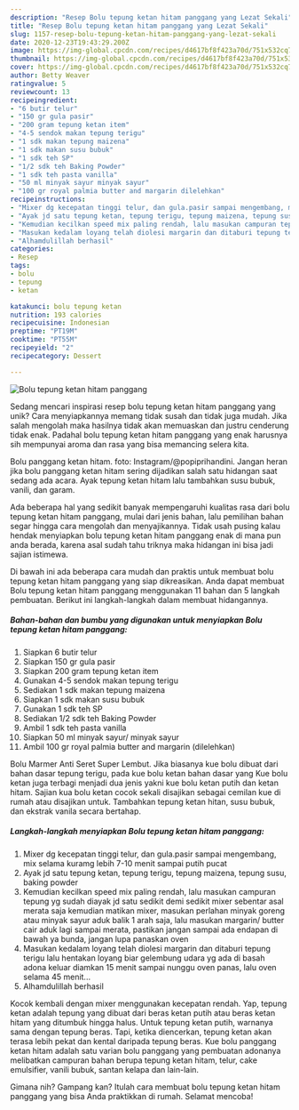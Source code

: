 ```yaml
---
description: "Resep Bolu tepung ketan hitam panggang yang Lezat Sekali"
title: "Resep Bolu tepung ketan hitam panggang yang Lezat Sekali"
slug: 1157-resep-bolu-tepung-ketan-hitam-panggang-yang-lezat-sekali
date: 2020-12-23T19:43:29.200Z
image: https://img-global.cpcdn.com/recipes/d4617bf8f423a70d/751x532cq70/bolu-tepung-ketan-hitam-panggang-foto-resep-utama.jpg
thumbnail: https://img-global.cpcdn.com/recipes/d4617bf8f423a70d/751x532cq70/bolu-tepung-ketan-hitam-panggang-foto-resep-utama.jpg
cover: https://img-global.cpcdn.com/recipes/d4617bf8f423a70d/751x532cq70/bolu-tepung-ketan-hitam-panggang-foto-resep-utama.jpg
author: Betty Weaver
ratingvalue: 5
reviewcount: 13
recipeingredient:
- "6 butir telur"
- "150 gr gula pasir"
- "200 gram tepung ketan item"
- "4-5 sendok makan tepung terigu"
- "1 sdk makan tepung maizena"
- "1 sdk makan susu bubuk"
- "1 sdk teh SP"
- "1/2 sdk teh Baking Powder"
- "1 sdk teh pasta vanilla"
- "50 ml minyak sayur minyak sayur"
- "100 gr royal palmia butter and margarin dilelehkan"
recipeinstructions:
- "Mixer dg kecepatan tinggi telur, dan gula.pasir sampai mengembang, mix selama kuramg lebih 7-10 menit sampai putih pucat"
- "Ayak jd satu tepung ketan, tepung terigu, tepung maizena, tepung susu, baking powder"
- "Kemudian kecilkan speed mix paling rendah, lalu masukan campuran tepung yg sudah diayak jd satu sedikit demi sedikit mixer sebentar asal merata saja kemudian matikan mixer, masukan perlahan minyak goreng atau minyak sayur aduk balik 1 arah saja, lalu masukan margarin/ butter cair aduk lagi sampai merata, pastikan jangan sampai ada endapan di bawah ya bunda, jangan lupa panaskan oven"
- "Masukan kedalam loyang telah diolesi margarin dan ditaburi tepung terigu lalu hentakan loyang biar gelembung udara yg ada di basah adona keluar diamkan 15 menit sampai nunggu oven panas, lalu oven selama 45 menit..."
- "Alhamdulillah berhasil"
categories:
- Resep
tags:
- bolu
- tepung
- ketan

katakunci: bolu tepung ketan 
nutrition: 193 calories
recipecuisine: Indonesian
preptime: "PT19M"
cooktime: "PT55M"
recipeyield: "2"
recipecategory: Dessert

---
```



![Bolu tepung ketan hitam panggang](https://img-global.cpcdn.com/recipes/d4617bf8f423a70d/751x532cq70/bolu-tepung-ketan-hitam-panggang-foto-resep-utama.jpg)

Sedang mencari inspirasi resep bolu tepung ketan hitam panggang yang unik? Cara menyiapkannya memang tidak susah dan tidak juga mudah. Jika salah mengolah maka hasilnya tidak akan memuaskan dan justru cenderung tidak enak. Padahal bolu tepung ketan hitam panggang yang enak harusnya sih mempunyai aroma dan rasa yang bisa memancing selera kita.

Bolu panggang ketan hitam. foto: Instagram/@popiprihandini. Jangan heran jika bolu panggang ketan hitam sering dijadikan salah satu hidangan saat sedang ada acara. Ayak tepung ketan hitam lalu tambahkan susu bubuk, vanili, dan garam.

Ada beberapa hal yang sedikit banyak mempengaruhi kualitas rasa dari bolu tepung ketan hitam panggang, mulai dari jenis bahan, lalu pemilihan bahan segar hingga cara mengolah dan menyajikannya. Tidak usah pusing kalau hendak menyiapkan bolu tepung ketan hitam panggang enak di mana pun anda berada, karena asal sudah tahu triknya maka hidangan ini bisa jadi sajian istimewa.


Di bawah ini ada beberapa cara mudah dan praktis untuk membuat bolu tepung ketan hitam panggang yang siap dikreasikan. Anda dapat membuat Bolu tepung ketan hitam panggang menggunakan 11 bahan dan 5 langkah pembuatan. Berikut ini langkah-langkah dalam membuat hidangannya.

<!--inarticleads1-->

##### Bahan-bahan dan bumbu yang digunakan untuk menyiapkan Bolu tepung ketan hitam panggang:

1. Siapkan 6 butir telur
1. Siapkan 150 gr gula pasir
1. Siapkan 200 gram tepung ketan item
1. Gunakan 4-5 sendok makan tepung terigu
1. Sediakan 1 sdk makan tepung maizena
1. Siapkan 1 sdk makan susu bubuk
1. Gunakan 1 sdk teh SP
1. Sediakan 1/2 sdk teh Baking Powder
1. Ambil 1 sdk teh pasta vanilla
1. Siapkan 50 ml minyak sayur/ minyak sayur
1. Ambil 100 gr royal palmia butter and margarin (dilelehkan)


Bolu Marmer Anti Seret Super Lembut. Jika biasanya kue bolu dibuat dari bahan dasar tepung terigu, pada kue bolu ketan bahan dasar yang Kue bolu ketan juga terbagi menjadi dua jenis yakni kue bolu ketan putih dan ketan hitam. Sajian kua bolu ketan cocok sekali disajikan sebagai cemilan kue di rumah atau disajikan untuk. Tambahkan tepung ketan hitan, susu bubuk, dan ekstrak vanila secara bertahap. 

<!--inarticleads2-->

##### Langkah-langkah menyiapkan Bolu tepung ketan hitam panggang:

1. Mixer dg kecepatan tinggi telur, dan gula.pasir sampai mengembang, mix selama kuramg lebih 7-10 menit sampai putih pucat
1. Ayak jd satu tepung ketan, tepung terigu, tepung maizena, tepung susu, baking powder
1. Kemudian kecilkan speed mix paling rendah, lalu masukan campuran tepung yg sudah diayak jd satu sedikit demi sedikit mixer sebentar asal merata saja kemudian matikan mixer, masukan perlahan minyak goreng atau minyak sayur aduk balik 1 arah saja, lalu masukan margarin/ butter cair aduk lagi sampai merata, pastikan jangan sampai ada endapan di bawah ya bunda, jangan lupa panaskan oven
1. Masukan kedalam loyang telah diolesi margarin dan ditaburi tepung terigu lalu hentakan loyang biar gelembung udara yg ada di basah adona keluar diamkan 15 menit sampai nunggu oven panas, lalu oven selama 45 menit...
1. Alhamdulillah berhasil


Kocok kembali dengan mixer menggunakan kecepatan rendah. Yap, tepung ketan adalah tepung yang dibuat dari beras ketan putih atau beras ketan hitam yang ditumbuk hingga halus. Untuk tepung ketan putih, warnanya sama dengan tepung beras. Tapi, ketika diencerkan, tepung ketan akan terasa lebih pekat dan kental daripada tepung beras. Kue bolu panggang ketan hitam adalah satu varian bolu panggang yang pembuatan adonanya melibatkan campuran bahan berupa tepung ketan hitam, telur, cake emulsifier, vanili bubuk, santan kelapa dan lain-lain. 

Gimana nih? Gampang kan? Itulah cara membuat bolu tepung ketan hitam panggang yang bisa Anda praktikkan di rumah. Selamat mencoba!
